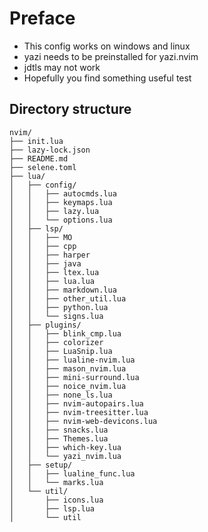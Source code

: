 # Preface
- This config works on windows and linux
- yazi needs to be preinstalled for yazi.nvim
- jdtls may not work
- Hopefully you find something useful
test

## Directory structure
```
nvim/
├── init.lua
├── lazy-lock.json
├── README.md
├── selene.toml
├── lua/
│   ├── config/
│   │   ├── autocmds.lua
│   │   ├── keymaps.lua
│   │   ├── lazy.lua
│   │   └── options.lua
│   ├── lsp/
│   │   ├── MO
│   │   ├── cpp
│   │   ├── harper
│   │   ├── java
│   │   ├── ltex.lua
│   │   ├── lua.lua
│   │   ├── markdown.lua
│   │   ├── other_util.lua
│   │   ├── python.lua
│   │   └── signs.lua
│   ├── plugins/
│   │   ├── blink_cmp.lua
│   │   ├── colorizer
│   │   ├── LuaSnip.lua
│   │   ├── lualine-nvim.lua
│   │   ├── mason_nvim.lua
│   │   ├── mini-surround.lua
│   │   ├── noice_nvim.lua
│   │   ├── none_ls.lua
│   │   ├── nvim-autopairs.lua
│   │   ├── nvim-treesitter.lua
│   │   ├── nvim-web-devicons.lua
│   │   ├── snacks.lua
│   │   ├── Themes.lua
│   │   ├── which-key.lua
│   │   └── yazi_nvim.lua
│   ├── setup/
│   │   ├── lualine_func.lua
│   │   └── marks.lua
│   └── util/
│       ├── icons.lua
│       ├── lsp.lua
│       └── util
```
